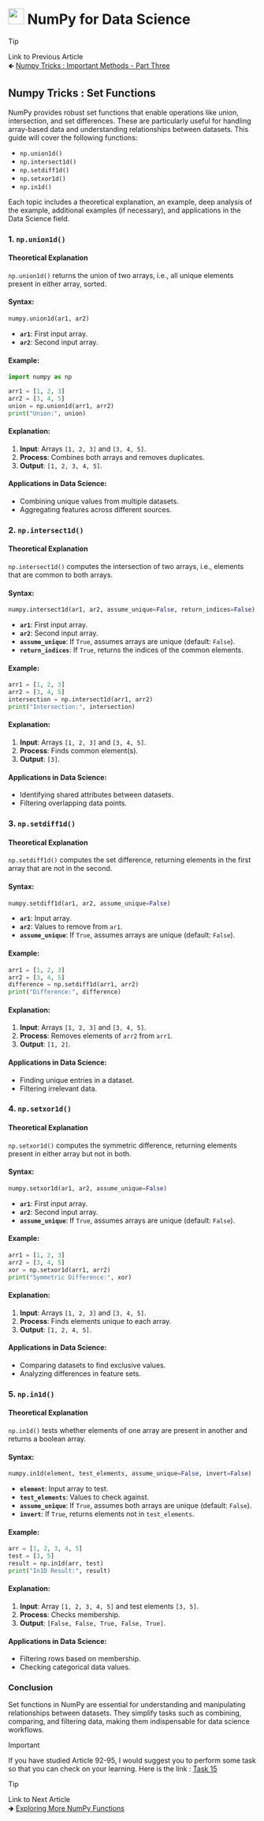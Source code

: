 # <picture> <source srcset="https://numpy.org/images/logo.svg" type="image/webp"> <img src="https://numpy.org/images/logo.svg" width="32" height="32"> </picture> NumPy for Data Science 

> [!TIP]  
> Link to Previous Article  
> 🡸 [Numpy Tricks : Important Methods - Part Three](/Numpy/Articles/94_numpy_tricks_part3.md)

## Numpy Tricks : Set Functions

NumPy provides robust set functions that enable operations like union, intersection, and set differences. These are particularly useful for handling array-based data and understanding relationships between datasets. This guide will cover the following functions:

- `np.union1d()`
- `np.intersect1d()`
- `np.setdiff1d()`
- `np.setxor1d()`
- `np.in1d()`

Each topic includes a theoretical explanation, an example, deep analysis of the example, additional examples (if necessary), and applications in the Data Science field.

### 1. **`np.union1d()`**

#### Theoretical Explanation

`np.union1d()` returns the union of two arrays, i.e., all unique elements present in either array, sorted.

#### Syntax:

```python
numpy.union1d(ar1, ar2)
```

- **`ar1`**: First input array.
- **`ar2`**: Second input array.

#### Example:

```python
import numpy as np

arr1 = [1, 2, 3]
arr2 = [3, 4, 5]
union = np.union1d(arr1, arr2)
print("Union:", union)
```

#### Explanation:

1. **Input**: Arrays `[1, 2, 3]` and `[3, 4, 5]`.
2. **Process**: Combines both arrays and removes duplicates.
3. **Output**: `[1, 2, 3, 4, 5]`.

#### Applications in Data Science:

- Combining unique values from multiple datasets.
- Aggregating features across different sources.

### 2. **`np.intersect1d()`**

#### Theoretical Explanation

`np.intersect1d()` computes the intersection of two arrays, i.e., elements that are common to both arrays.

#### Syntax:

```python
numpy.intersect1d(ar1, ar2, assume_unique=False, return_indices=False)
```

- **`ar1`**: First input array.
- **`ar2`**: Second input array.
- **`assume_unique`**: If `True`, assumes arrays are unique (default: `False`).
- **`return_indices`**: If `True`, returns the indices of the common elements.

#### Example:

```python
arr1 = [1, 2, 3]
arr2 = [3, 4, 5]
intersection = np.intersect1d(arr1, arr2)
print("Intersection:", intersection)
```

#### Explanation:

1. **Input**: Arrays `[1, 2, 3]` and `[3, 4, 5]`.
2. **Process**: Finds common element(s).
3. **Output**: `[3]`.

#### Applications in Data Science:

- Identifying shared attributes between datasets.
- Filtering overlapping data points.

### 3. **`np.setdiff1d()`**

#### Theoretical Explanation

`np.setdiff1d()` computes the set difference, returning elements in the first array that are not in the second.

#### Syntax:

```python
numpy.setdiff1d(ar1, ar2, assume_unique=False)
```

- **`ar1`**: Input array.
- **`ar2`**: Values to remove from `ar1`.
- **`assume_unique`**: If `True`, assumes arrays are unique (default: `False`).

#### Example:

```python
arr1 = [1, 2, 3]
arr2 = [3, 4, 5]
difference = np.setdiff1d(arr1, arr2)
print("Difference:", difference)
```

#### Explanation:

1. **Input**: Arrays `[1, 2, 3]` and `[3, 4, 5]`.
2. **Process**: Removes elements of `arr2` from `arr1`.
3. **Output**: `[1, 2]`.

#### Applications in Data Science:

- Finding unique entries in a dataset.
- Filtering irrelevant data.

### 4. **`np.setxor1d()`**

#### Theoretical Explanation

`np.setxor1d()` computes the symmetric difference, returning elements present in either array but not in both.

#### Syntax:

```python
numpy.setxor1d(ar1, ar2, assume_unique=False)
```

- **`ar1`**: First input array.
- **`ar2`**: Second input array.
- **`assume_unique`**: If `True`, assumes arrays are unique (default: `False`).

#### Example:

```python
arr1 = [1, 2, 3]
arr2 = [3, 4, 5]
xor = np.setxor1d(arr1, arr2)
print("Symmetric Difference:", xor)
```

#### Explanation:

1. **Input**: Arrays `[1, 2, 3]` and `[3, 4, 5]`.
2. **Process**: Finds elements unique to each array.
3. **Output**: `[1, 2, 4, 5]`.

#### Applications in Data Science:

- Comparing datasets to find exclusive values.
- Analyzing differences in feature sets.

### 5. **`np.in1d()`**

#### Theoretical Explanation

`np.in1d()` tests whether elements of one array are present in another and returns a boolean array.

#### Syntax:

```python
numpy.in1d(element, test_elements, assume_unique=False, invert=False)
```

- **`element`**: Input array to test.
- **`test_elements`**: Values to check against.
- **`assume_unique`**: If `True`, assumes both arrays are unique (default: `False`).
- **`invert`**: If `True`, returns elements not in `test_elements`.

#### Example:

```python
arr = [1, 2, 3, 4, 5]
test = [3, 5]
result = np.in1d(arr, test)
print("In1D Result:", result)
```

#### Explanation:

1. **Input**: Array `[1, 2, 3, 4, 5]` and test elements `[3, 5]`.
2. **Process**: Checks membership.
3. **Output**: `[False, False, True, False, True]`.

#### Applications in Data Science:

- Filtering rows based on membership.
- Checking categorical data values.

### Conclusion

Set functions in NumPy are essential for understanding and manipulating relationships between datasets. They simplify tasks such as combining, comparing, and filtering data, making them indispensable for data science workflows.

> [!IMPORTANT]  
> If you have studied Article 92-95, I would suggest you to perform some task so that you can check on your learning. Here is the link : [Task 15](/Numpy/Tasks/task_15.ipynb)

> [!TIP]  
> Link to Next Article  
> 🡺 [Exploring More NumPy Functions](/Numpy/Articles/96_more_numpy_functions.md)